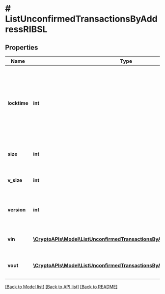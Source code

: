 # # ListUnconfirmedTransactionsByAddressRIBSL

## Properties

Name | Type | Description | Notes
------------ | ------------- | ------------- | -------------
**locktime** | **int** | Represents the locktime on the transaction on the specific blockchain, i.e. the blockheight at which the transaction is valid. |
**size** | **int** | Represents the total size of this transaction. |
**v_size** | **int** | Represents the virtual size of this transaction. |
**version** | **int** | Represents the transaction&#39;s version number. |
**vin** | [**\CryptoAPIs\Model\ListUnconfirmedTransactionsByAddressRIBSLVinInner[]**](ListUnconfirmedTransactionsByAddressRIBSLVinInner.md) | Represents the transaction inputs. |
**vout** | [**\CryptoAPIs\Model\ListUnconfirmedTransactionsByAddressRIBSLVoutInner[]**](ListUnconfirmedTransactionsByAddressRIBSLVoutInner.md) | Represents the transaction outputs. |

[[Back to Model list]](../../README.md#models) [[Back to API list]](../../README.md#endpoints) [[Back to README]](../../README.md)
